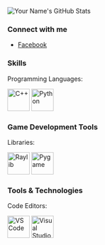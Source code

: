 
![Your Name's GitHub Stats](https://github-readme-stats.vercel.app/api?username=NicoTimothy11&show_icons=true&theme=radical)


### Connect with me
- [Facebook](https://www.facebook.com/profile.php?id=61552777208900)

### Skills
Programming Languages:

<img src="https://upload.wikimedia.org/wikipedia/commons/1/18/ISO_C%2B%2B_Logo.svg" alt="C++" width="50"/>
<img src="https://www.python.org/community/logos/python-logo-master-v3-TM.png" alt="Python" width="50"/>


### Game Development Tools
Libraries:

<img src="https://raw.githubusercontent.com/raysan5/raylib/master/logo/raylib-logo.png" alt="Raylib" width="50"/>
<img src="https://www.pygame.org/pygame_logo.png" alt="Pygame" width="50"/>

### Tools & Technologies
Code Editors:

<img src="https://code.visualstudio.com/assets/favicon.ico" alt="VS Code" width="50"/>
<img src="https://upload.wikimedia.org/wikipedia/commons/6/60/Visual_Studio_Logo.svg" alt="Visual Studio" width="50"/>

